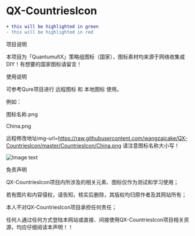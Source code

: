 # QX-CountriesIcon
```diff
+ this will be highlighted in green
- this will be highlighted in red
```
项目说明

本项目为「QuantumultX」策略组图标（国家），图标素材均来源于网络收集或DIY！有想要的国家图标请留言！

使用说明

可参考Qure项目进行 远程图标 和 本地图标 使用。

例如：

图标名称.png

China.png

远程修改地址img-url=https://raw.githubusercontent.com/wangzaicake/QX-CountriesIcon/master/CountriesIcon/China.png 请注意图标名称大小写！

![Image text](https://s3.ax1x.com/2021/01/18/sy5szD.png)

免责声明

QX-CountriesIcon项目内所涉及的相关元素、图标仅作为测试和学习使用；

若有图片和内容侵权，请告知，核实后删除，其版权均归原作者及其网站所有；

本人不对QX-CountriesIcon项目承担任何责任；

任何人通过任何方式登陆本网站或直接、间接使用QX-CountriesIcon项目相关资源，均应仔细阅读本声明！！
